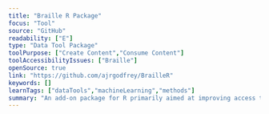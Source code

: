 ```yaml
---
title: "Braille R Package"
focus: "Tool"
source: "GitHub"
readability: ["E"]
type: "Data Tool Package"
toolPurpose: ["Create Content","Consume Content"]
toolAccessibilityIssues: ["Braille"]
openSource: true
link: "https://github.com/ajrgodfrey/BrailleR"
keywords: []
learnTags: ["dataTools","machineLearning","methods"]
summary: "An add-on package for R primarily aimed at improving access to R for blind users.  "
---
```


